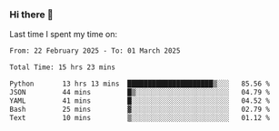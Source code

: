 ### Hi there 👋

<!--
**Grav1tum/Grav1tum** is a ✨ _special_ ✨ repository because its `README.md` (this file) appears on your GitHub profile.

Here are some ideas to get you started:

- 🔭 I’m currently working on ...
- 🌱 I’m currently learning ...
- 👯 I’m looking to collaborate on ...
- 🤔 I’m looking for help with ...
- 💬 Ask me about ...
- 📫 How to reach me: ...
- 😄 Pronouns: ...
- ⚡ Fun fact: ...
-->
Last time I spent my time on:
<!--START_SECTION:waka-->

```txt
From: 22 February 2025 - To: 01 March 2025

Total Time: 15 hrs 23 mins

Python       13 hrs 13 mins  █████████████████████▒░░░   85.56 %
JSON         44 mins         █▒░░░░░░░░░░░░░░░░░░░░░░░   04.79 %
YAML         41 mins         █░░░░░░░░░░░░░░░░░░░░░░░░   04.52 %
Bash         25 mins         ▓░░░░░░░░░░░░░░░░░░░░░░░░   02.79 %
Text         10 mins         ▒░░░░░░░░░░░░░░░░░░░░░░░░   01.12 %
```

<!--END_SECTION:waka-->
